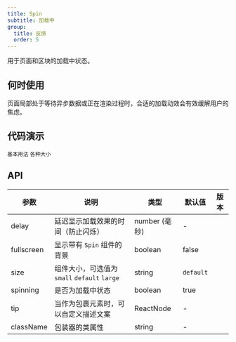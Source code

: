 ```yaml
---
title: Spin
subtitle: 加载中
group:
  title: 反馈
  order: 5
---
```


用于页面和区块的加载中状态。

## 何时使用

页面局部处于等待异步数据或正在渲染过程时，合适的加载动效会有效缓解用户的焦虑。

## 代码演示

<!-- prettier-ignore -->
<code src="./demo/basic.tsx">基本用法</code>
<code src="./demo/size.tsx">各种大小</code>

<!-- <code src="./demo/nested.tsx">卡片加载中</code>
<code src="./demo/tip.tsx">自定义描述文案</code>
<code src="./demo/delayAndDebounce.tsx">延迟</code>
<code src="./demo/custom-indicator.tsx">自定义指示符</code>
<code src="./demo/percent.tsx" version="5.18.0">进度</code>
<code src="./demo/fullscreen.tsx">全屏</code> -->

## API

| 参数       | 说明                                         | 类型          | 默认值    | 版本 |
| ---------- | -------------------------------------------- | ------------- | --------- | ---- |
| delay      | 延迟显示加载效果的时间（防止闪烁）           | number (毫秒) | -         |      |
| fullscreen | 显示带有 `Spin` 组件的背景                   | boolean       | false     |      |
| size       | 组件大小，可选值为 `small` `default` `large` | string        | `default` |      |
| spinning   | 是否为加载中状态                             | boolean       | true      |      |
| tip        | 当作为包裹元素时，可以自定义描述文案         | ReactNode     | -         |      |
| className  | 包装器的类属性                               | string        | -         |      |
